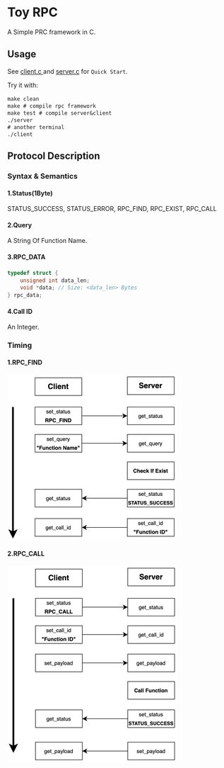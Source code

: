# Toy RPC
A Simple PRC framework in C.

## Usage

See [client.c ](./client.c)and [server.c](./server.c) for `Quick Start`.

Try it with:

```shell
make clean
make # compile rpc framework
make test # compile server&client
./server
# another terminal
./client
```

## Protocol Description

### Syntax & Semantics

#### 1.Status(1Byte)

STATUS_SUCCESS, STATUS_ERROR, RPC_FIND, RPC_EXIST, RPC_CALL

#### 2.Query

A String Of Function Name.

#### 3.RPC_DATA

```c
typedef struct {
    unsigned int data_len;
    void *data; // Size: <data_len> Bytes
} rpc_data;
```

#### 4.Call ID

An Integer.

### Timing

#### 1.RPC_FIND

<img src="./assets/rpc_find.jpg" alt="RPC_FIND" style="zoom:50%;" />

#### 2.RPC_CALL

<img src="./assets/rpc_call.jpg" alt="RPC_CALL" style="zoom:50%;" />
